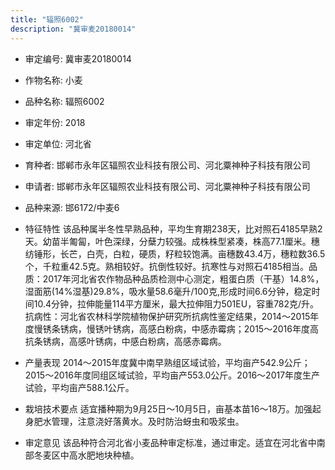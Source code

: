 ```yaml
---
title: "辐照6002"
description: "冀审麦20180014"
---
```

* 审定编号:  冀审麦20180014

*  作物名称:  小麦

*  品种名称:  辐照6002

*  审定年份:  2018

*  审定单位:  河北省

* 育种者:  邯郸市永年区辐照农业科技有限公司、河北粟神种子科技有限公司

*  申请者:  邯郸市永年区辐照农业科技有限公司、河北粟神种子科技有限公司

*  品种来源:  邯6172/中麦6

*  特征特性
该品种属半冬性早熟品种，平均生育期238天，比对照石4185早熟2天。幼苗半匍匐，叶色深绿，分蘖力较强。成株株型紧凑，株高77.1厘米。穗纺锤形，长芒，白壳，白粒，硬质，籽粒较饱满。亩穗数43.4万，穗粒数36.5个，千粒重42.5克。熟相较好。抗倒性较好。抗寒性与对照石4185相当。品质：2017年河北省农作物品种品质检测中心测定，粗蛋白质（干基）14.8%，湿面筋(14%湿基)29.8%，吸水量58.6毫升/100克,形成时间6.6分钟，稳定时间10.4分钟，拉伸能量114平方厘米，最大拉伸阻力501EU，容重782克/升。抗病性：河北省农林科学院植物保护研究所抗病性鉴定结果，2014～2015年度慢锈条锈病，慢锈叶锈病，高感白粉病，中感赤霉病；2015～2016年度高抗条锈病，高感叶锈病，中感白粉病，高感赤霉病。

*  产量表现
2014～2015年度冀中南早熟组区域试验，平均亩产542.9公斤；2015～2016年度同组区域试验，平均亩产553.0公斤。2016～2017年度生产试验，平均亩产588.1公斤。

*  栽培技术要点
适宜播种期为9月25日～10月5日，亩基本苗16～18万。加强起身肥水管理，注意浇好落黄水。及时防治蚜虫和吸浆虫。

*  审定意见
该品种符合河北省小麦品种审定标准，通过审定。适宜在河北省中南部冬麦区中高水肥地块种植。

